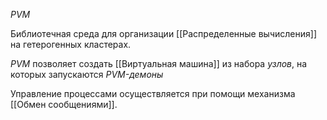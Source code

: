 *PVM*

Библиотечная среда для организации [[Распределенные вычисления]] на гетерогенных кластерах.

*PVM* позволяет создать [[Виртуальная машина]] из набора *узлов*, на которых запускаются *PVM-демоны*

Управление процессами осуществляется при помощи механизма [[Обмен сообщениями]].